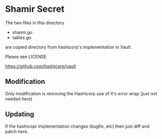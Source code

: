 # Shamir Secret

The two files in this directory 
- shamir.go
- tables.go

are copied directory from hashicorp's implementation in Vault.

Please see LICENSE

https://github.com/hashicorp/vault

## Modification
Only modification is removing the Hashicorp use of it's error wrap (just not needed here)

## Updating
If the hashicopr implementation changes (bugfix, etc) then just diff and patch here.


